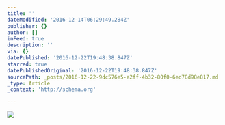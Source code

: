 ```yaml
---
title: ''
dateModified: '2016-12-14T06:29:49.284Z'
publisher: {}
author: []
inFeed: true
description: ''
via: {}
datePublished: '2016-12-22T19:48:38.847Z'
starred: true
datePublishedOriginal: '2016-12-22T19:48:38.847Z'
sourcePath: _posts/2016-12-22-9dc576e5-a2ff-4b32-80f0-6ed78d98e817.md
_type: Article
_context: 'http://schema.org'

---
```

![](https://the-grid-user-content.s3-us-west-2.amazonaws.com/7a3ac00f-d252-4394-8f36-950cf7140ef3.jpg)